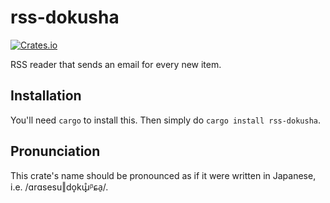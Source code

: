 rss-dokusha
===========
[![Crates.io](https://img.shields.io/crates/v/rss-dokusha?style=flat-square)](https://crates.io/crates/rss-dokusha)

RSS reader that sends an email for every new item.

## Installation
You'll need `cargo` to install this. Then simply do `cargo install rss-dokusha`.

## Pronunciation
This crate's name should be pronounced as if it were written in Japanese, i.e. /ɑrɑsesu‖do̞kɯ̟̊ᵝɕa̠/.

